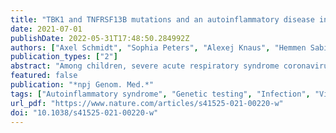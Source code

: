 ```yaml
---
title: "TBK1 and TNFRSF13B mutations and an autoinflammatory disease in a child with lethal COVID-19"
date: 2021-07-01
publishDate: 2022-05-31T17:48:50.284992Z
authors: ["Axel Schmidt", "Sophia Peters", "Alexej Knaus", "Hemmen Sabir", "Frauke Hamsen", "Carlo Maj", "Julia Fazaal", "Sugirthan Sivalingam", "Oleksandr Savchenko", "Aakash Mantri", "Dirk Holzinger", "Ulrich Neudorf", "Andreas Müller", "Kerstin U. Ludwig", "Peter M. Krawitz", "Hartmut Engels", "Markus M. Nöthen", "Soyhan Bagci"]
publication_types: ["2"]
abstract: "Among children, severe acute respiratory syndrome coronavirus 2 (SARS-CoV-2) infections are typically mild. Here, we describe the case of a 3.5-year-old girl with an unusually severe presentation of coronavirus disease (COVID-19). The child had an autoinflammatory disorder of unknown etiology, which had been treated using prednisolone and methotrexate, and her parents were half cousins of Turkish descent. After 5 days of nonspecific viral infection symptoms, tonic-clonic seizures occurred followed by acute cardiac insufficiency, multi-organ insufficiency, and ultimate death. Trio exome sequencing identified a homozygous splice-variant in the gene TBK1, and a homozygous missense variant in the gene TNFRSF13B. Heterozygous deleterious variants in the TBK1 gene have been associated with severe COVID-19, and the variant in the TNFRSF13B gene has been associated with common variable immunodeficiency (CVID). We suggest that the identified variants, the autoinflammatory disorder and its treatment, or a combination of these factors probably predisposed to lethal COVID-19 in the present case."
featured: false
publication: "*npj Genom. Med.*"
tags: ["Autoinflammatory syndrome", "Genetic testing", "Infection", "Viral infection"]
url_pdf: "https://www.nature.com/articles/s41525-021-00220-w"
doi: "10.1038/s41525-021-00220-w"
---
```


